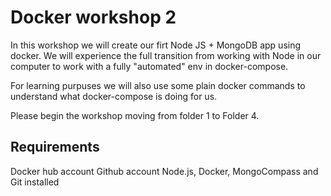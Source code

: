 # Docker workshop 2

In this workshop we will create our firt Node JS + MongoDB app using docker.
We will experience the full transition from working with Node in our computer to work with a fully "automated" env in docker-compose.

For learning purpuses we will also use some plain docker commands to understand what docker-compose is doing for us.

Please begin the workshop moving from folder 1 to Folder 4.

## Requirements

Docker hub account
Github account
Node.js, Docker, MongoCompass and Git installed

